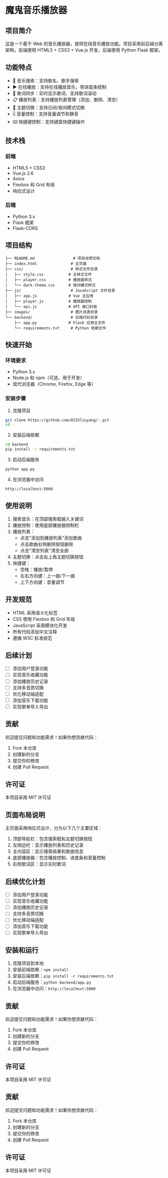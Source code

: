 # 魔鬼音乐播放器

## 项目简介
这是一个基于 Web 的音乐播放器，提供在线音乐播放功能。项目采用前后端分离架构，前端使用 HTML5 + CSS3 + Vue.js 开发，后端使用 Python Flask 框架。

## 功能特点
- 🎵 音乐搜索：支持歌名、歌手搜索
- ▶️ 在线播放：支持在线播放音乐，带进度条控制
- 📝 歌词同步：实时显示歌词，支持歌词滚动
- 📋 播放列表：支持播放列表管理（添加、删除、清空）
- 🌙 主题切换：支持日间/夜间模式切换
- 🎚️ 音量控制：支持音量调节和静音
- ⌨️ 快捷键控制：支持键盘快捷键操作

## 技术栈
### 前端
- HTML5 + CSS3
- Vue.js 2.6
- Axios
- Flexbox 和 Grid 布局
- 响应式设计

### 后端
- Python 3.x
- Flask 框架
- Flask-CORS

## 项目结构
```
├── README.md                 # 项目说明文档
├── index.html               # 主页面
├── css/                     # 样式文件目录
│   ├── style.css           # 主样式文件
│   ├── player.css          # 播放器样式
│   └── dark-theme.css      # 夜间模式样式
├── js/                      # JavaScript 文件目录
│   ├── app.js              # Vue 主应用
│   ├── player.js           # 播放器控制
│   └── api.js              # API 接口封装
├── images/                  # 图片资源目录
└── backend/                 # 后端代码目录
    ├── app.py              # Flask 应用主文件
    └── requirements.txt     # Python 依赖文件
```

## 快速开始

### 环境要求
- Python 3.x
- Node.js 和 npm（可选，用于开发）
- 现代浏览器（Chrome, Firefox, Edge 等）

### 安装步骤
1. 克隆项目
```bash
git clone https://github.com/0225liuyang/-.git
cd -
```

2. 安装后端依赖
```bash
cd backend
pip install -r requirements.txt
```

3. 启动后端服务
```bash
python app.py
```

4. 在浏览器中访问
```
http://localhost:5000
```

## 使用说明
1. 搜索音乐：在顶部搜索框输入关键词
2. 播放控制：使用底部播放器控制栏
3. 播放列表：
   - 点击"添加到播放列表"添加歌曲
   - 点击歌曲右侧删除按钮删除
   - 点击"清空列表"清空全部
4. 主题切换：点击右上角主题切换按钮
5. 快捷键：
   - 空格：播放/暂停
   - 左右方向键：上一曲/下一曲
   - 上下方向键：音量调节

## 开发规范
- HTML 采用语义化标签
- CSS 使用 Flexbox 和 Grid 布局
- JavaScript 采用模块化开发
- 所有代码添加中文注释
- 遵循 W3C 标准规范

## 后续计划
- [ ] 添加用户登录功能
- [ ] 实现音乐收藏功能
- [ ] 添加播放历史记录
- [ ] 支持多音质切换
- [ ] 优化移动端适配
- [ ] 添加音乐下载功能
- [ ] 实现歌单导入导出

## 贡献
欢迎提交问题和功能需求！如果你想贡献代码：
1. Fork 本仓库
2. 创建新的分支
3. 提交你的修改
4. 创建 Pull Request

## 许可证
本项目采用 MIT 许可证

## 页面布局说明
主页面采用响应式设计，分为以下几个主要区域：
1. 顶部导航栏：包含搜索框和主题切换按钮
2. 左侧边栏：显示播放列表和历史记录
3. 主内容区：显示搜索结果和歌曲信息
4. 底部播放器：包含播放控制、进度条和音量控制
5. 右侧歌词区：显示实时歌词

## 后续优化计划
- [ ] 添加用户登录功能
- [ ] 实现音乐收藏功能
- [ ] 添加播放历史记录
- [ ] 支持多音质切换
- [ ] 优化移动端适配
- [ ] 添加音乐下载功能
- [ ] 实现歌单导入导出

## 安装和运行
1. 克隆项目到本地
2. 安装前端依赖：`npm install`
3. 安装后端依赖：`pip install -r requirements.txt`
4. 启动后端服务：`python backend/app.py`
5. 在浏览器中访问：`http://localhost:5000`

## 贡献
欢迎提交问题和功能需求！如果你想贡献代码：
1. Fork 本仓库
2. 创建新的分支
3. 提交你的修改
4. 创建 Pull Request

## 许可证
本项目采用 MIT 许可证

## 贡献
欢迎提交问题和功能需求！如果你想贡献代码：
1. Fork 本仓库
2. 创建新的分支
3. 提交你的修改
4. 创建 Pull Request

## 许可证
本项目采用 MIT 许可证

 